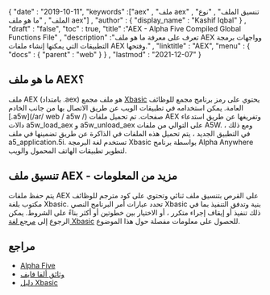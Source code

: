 {
  "date" : "2019-10-11",
  "keywords" :["aex" , "ملف aex" , "تنسيق الملف" , "نوع الملف" , "ما هو ملف aex"] ,
  "author" : {
    "display_name" : "Kashif Iqbal"
} ,
  "draft" : "false",
  "toc" : true,
  "title" :"AEX - Alpha Five Compiled Global Functions File" ,
  "description" :"تعرف على معرفة ما هو ملف AEX وواجهات برمجة التطبيقات التي يمكنها إنشاء ملفات AEX وفتحها." ,
  "linktitle" : "AEX",
  "menu" : {
    "docs" : {
      "parent" : "web"
}
} ,
  "lastmod" : "2021-12-07"
}

## ما هو ملف AEX؟

ملف AEX (بامتداد .aex) هو ملف مجمع [Xbasic](https://documentation.alphasoftware.com/documentation/pages/Ref/Xbasic/index.xml) يحتوي على رمز برنامج مجمع للوظائف العامة. يمكن استخدامه في تطبيقات الويب عن طريق الاتصال بها من جانب الخادم [.a5w](/ar/ web / a5w /) صفحات. تم تحميل ملفات AEX وتفريغها عن طريق استدعاء دالات a5w_load_aex و a5w_unload_aex على التوالي من ملفات A5W. ومع ذلك ، في التطبيق الجديد ، يتم تحميل هذه الملفات في الذاكرة عن طريق تضمينها في ملف a5_application.5i. تستخدم لغة البرمجة Xbasic بواسطة برنامج Alpha Anywhere لتطوير تطبيقات الهاتف المحمول والويب.

## تنسيق ملف AEX - مزيد من المعلومات

يتم حفظ ملفات AEX على القرص بتنسيق ملف ثنائي وتحتوي على كود مترجم للوظائف مكتوب بلغة Xbasic. تحدد عبارات أمر البرنامج النصي Xbasic بنية وتدفق التنفيذ بما في ذلك تنفيذ أو إيقاف إجراء متكرر ، أو الاختيار بين خطوتين أو أكثر بناءً على الشروط. يمكن الرجوع إلى [مرجع لغة Xbasic](https://documentation.alphasoftware.com/documentation/pages/Ref/Xbasic/index.xml) للحصول على معلومات مفصلة حول هذا الموضوع.

## مراجع

* [Alpha Five](https://www.alphasoftware.com/)
* [وثائق ألفا فايف](https://documentation.alphasoftware.com/documentation/pages/index.html)
* [دليل Xbasic](https://documentation.alphasoftware.com/pages/Guides/Xbasic/index.xml)


